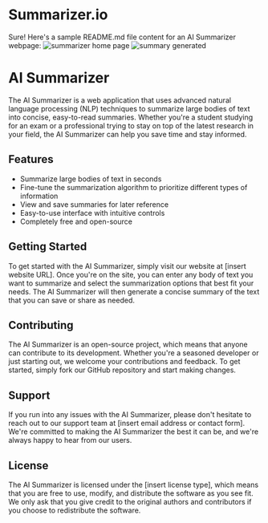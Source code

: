 # Summarizer.io

Sure! Here's a sample README.md file content for an AI Summarizer webpage:
![summarizer home page](https://user-images.githubusercontent.com/100010840/234918943-0a9d3f85-b12e-4e92-b063-a3b49b541a35.PNG)
![summary generated](https://user-images.githubusercontent.com/100010840/234918974-60804363-5834-4da5-9c9d-c203fbe8859b.PNG)

# AI Summarizer

The AI Summarizer is a web application that uses advanced natural language processing (NLP) techniques to summarize large bodies of text into concise, easy-to-read summaries. Whether you're a student studying for an exam or a professional trying to stay on top of the latest research in your field, the AI Summarizer can help you save time and stay informed.

## Features

- Summarize large bodies of text in seconds
- Fine-tune the summarization algorithm to prioritize different types of information
- View and save summaries for later reference
- Easy-to-use interface with intuitive controls
- Completely free and open-source

## Getting Started

To get started with the AI Summarizer, simply visit our website at [insert website URL]. Once you're on the site, you can enter any body of text you want to summarize and select the summarization options that best fit your needs. The AI Summarizer will then generate a concise summary of the text that you can save or share as needed.

## Contributing

The AI Summarizer is an open-source project, which means that anyone can contribute to its development. Whether you're a seasoned developer or just starting out, we welcome your contributions and feedback. To get started, simply fork our GitHub repository and start making changes.

## Support

If you run into any issues with the AI Summarizer, please don't hesitate to reach out to our support team at [insert email address or contact form]. We're committed to making the AI Summarizer the best it can be, and we're always happy to hear from our users.

## License

The AI Summarizer is licensed under the [insert license type], which means that you are free to use, modify, and distribute the software as you see fit. We only ask that you give credit to the original authors and contributors if you choose to redistribute the software.

